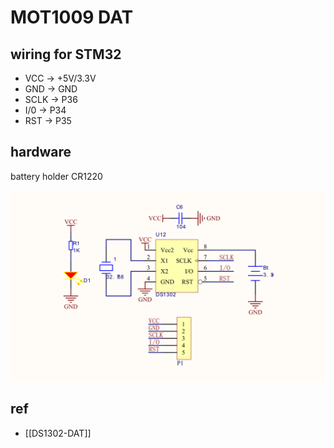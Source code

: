 
# MOT1009 DAT

## wiring for STM32

- VCC → +5V/3.3V
- GND → GND
- SCLK → P36
- I/0 → P34
- RST → P35

## hardware 
battery holder CR1220

![](09-00-19-27-04-2023.png)


## ref 
- [[DS1302-DAT]]
